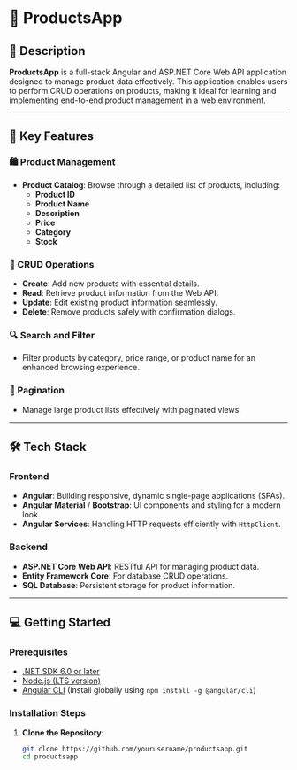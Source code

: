 # 🌟 ProductsApp

## 📜 Description
**ProductsApp** is a full-stack Angular and ASP.NET Core Web API application designed to manage product data effectively. This application enables users to perform CRUD operations on products, making it ideal for learning and implementing end-to-end product management in a web environment.

---

## 🚀 Key Features

### 🛍️ Product Management
- **Product Catalog**: Browse through a detailed list of products, including:
  - **Product ID**
  - **Product Name**
  - **Description**
  - **Price**
  - **Category**
  - **Stock**

### 🔄 CRUD Operations
- **Create**: Add new products with essential details.
- **Read**: Retrieve product information from the Web API.
- **Update**: Edit existing product information seamlessly.
- **Delete**: Remove products safely with confirmation dialogs.

### 🔍 Search and Filter
- Filter products by category, price range, or product name for an enhanced browsing experience.

### 📄 Pagination
- Manage large product lists effectively with paginated views.

---

## 🛠️ Tech Stack

### Frontend
- **Angular**: Building responsive, dynamic single-page applications (SPAs).
- **Angular Material** / **Bootstrap**: UI components and styling for a modern look.
- **Angular Services**: Handling HTTP requests efficiently with `HttpClient`.

### Backend
- **ASP.NET Core Web API**: RESTful API for managing product data.
- **Entity Framework Core**: For database CRUD operations.
- **SQL Database**: Persistent storage for product information.

---

## 💻 Getting Started

### Prerequisites
- [.NET SDK 6.0 or later](https://dotnet.microsoft.com/download)
- [Node.js (LTS version)](https://nodejs.org/)
- [Angular CLI](https://angular.io/cli) (Install globally using `npm install -g @angular/cli`)

### Installation Steps
1. **Clone the Repository**:
   ```bash
   git clone https://github.com/yourusername/productsapp.git
   cd productsapp
